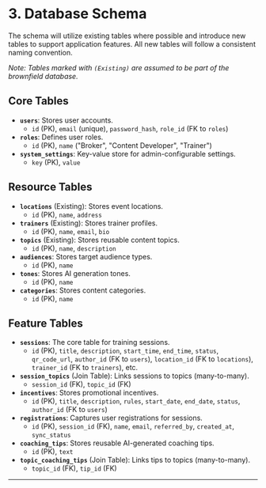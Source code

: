 # 3. Database Schema

The schema will utilize existing tables where possible and introduce new tables to support application features. All new tables will follow a consistent naming convention.

*Note: Tables marked with `(Existing)` are assumed to be part of the brownfield database.* 

## Core Tables

-   **`users`**: Stores user accounts.
    -   `id` (PK), `email` (unique), `password_hash`, `role_id` (FK to `roles`)
-   **`roles`**: Defines user roles.
    -   `id` (PK), `name` ("Broker", "Content Developer", "Trainer")
-   **`system_settings`**: Key-value store for admin-configurable settings.
    -   `key` (PK), `value`

## Resource Tables

-   **`locations`** (Existing): Stores event locations.
    -   `id` (PK), `name`, `address`
-   **`trainers`** (Existing): Stores trainer profiles.
    -   `id` (PK), `name`, `email`, `bio`
-   **`topics`** (Existing): Stores reusable content topics.
    -   `id` (PK), `name`, `description`
-   **`audiences`**: Stores target audience types.
    -   `id` (PK), `name`
-   **`tones`**: Stores AI generation tones.
    -   `id` (PK), `name`
-   **`categories`**: Stores content categories.
    -   `id` (PK), `name`

## Feature Tables

-   **`sessions`**: The core table for training sessions.
    -   `id` (PK), `title`, `description`, `start_time`, `end_time`, `status`, `qr_code_url`, `author_id` (FK to `users`), `location_id` (FK to `locations`), `trainer_id` (FK to `trainers`), etc.
-   **`session_topics`** (Join Table): Links sessions to topics (many-to-many).
    -   `session_id` (FK), `topic_id` (FK)
-   **`incentives`**: Stores promotional incentives.
    -   `id` (PK), `title`, `description`, `rules`, `start_date`, `end_date`, `status`, `author_id` (FK to `users`)
-   **`registrations`**: Captures user registrations for sessions.
    -   `id` (PK), `session_id` (FK), `name`, `email`, `referred_by`, `created_at`, `sync_status`
-   **`coaching_tips`**: Stores reusable AI-generated coaching tips.
    -   `id` (PK), `text`
-   **`topic_coaching_tips`** (Join Table): Links tips to topics (many-to-many).
    -   `topic_id` (FK), `tip_id` (FK)

---
